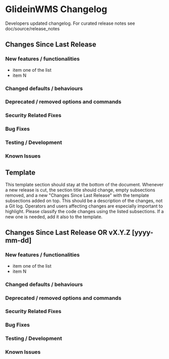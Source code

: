 <!--
SPDX-FileCopyrightText: 2017 Fermi Research Alliance, LLC
SPDX-License-Identifier: Apache-2.0
-->

# GlideinWMS Changelog

Developers updated changelog. For curated release notes see doc/source/release_notes

## Changes Since Last Release

### New features / functionalities

- item one of the list
- item N

### Changed defaults / behaviours

### Deprecated / removed options and commands

### Security Related Fixes

### Bug Fixes

### Testing / Development

### Known Issues

## Template

This template section should stay at the bottom of the document.
Whenever a new release is cut, the section title should change, empty subsections removed, and a new "Changes Since Last Release" with the template subsections added on top.
This should be a description of the changes, not a Git log. Operators and users affecting changes are especially important to highlight.
Please classify the code changes using the listed subsections. If a new one is needed, add it also to the template.

## Changes Since Last Release OR vX.Y.Z \[yyyy-mm-dd\]

### New features / functionalities

- item one of the list
- item N

### Changed defaults / behaviours

### Deprecated / removed options and commands

### Security Related Fixes

### Bug Fixes

### Testing / Development

### Known Issues
